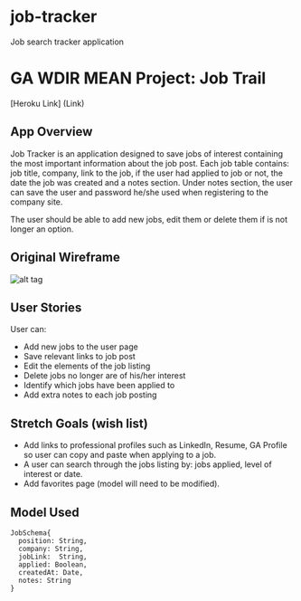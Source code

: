 # job-tracker
Job search tracker application

# GA WDIR MEAN Project: Job Trail

[Heroku Link] (Link)

## App Overview

Job Tracker is an application designed to save jobs of interest containing the most important information about the job post.
Each job table contains: job title, company, link to the job, if the user had applied to job or not, the date the job was created and a notes section. Under notes section, the user can save the user and password he/she used when registering to the company site.

The user should be able to add new jobs, edit them or delete them if is not longer an option.

## Original Wireframe

![alt tag](http://i.imgur.com/1uJknDA.png?1)

## User Stories

User can:
* Add new jobs to the user page
* Save relevant links to job post
* Edit the elements of the job listing
* Delete jobs no longer are of his/her interest
* Identify which jobs have been applied to
* Add extra notes to each job posting

## Stretch Goals (wish list)

* Add links to professional profiles such as LinkedIn, Resume, GA Profile so user can copy and paste when applying to a job.
* A user can search through the jobs listing by: jobs applied, level of interest or date.
* Add favorites page (model will need to be modified).

## Model Used
```
JobSchema{
  position: String,
  company: String,
  jobLink:  String,
  applied: Boolean,
  createdAt: Date,
  notes: String
}
```
